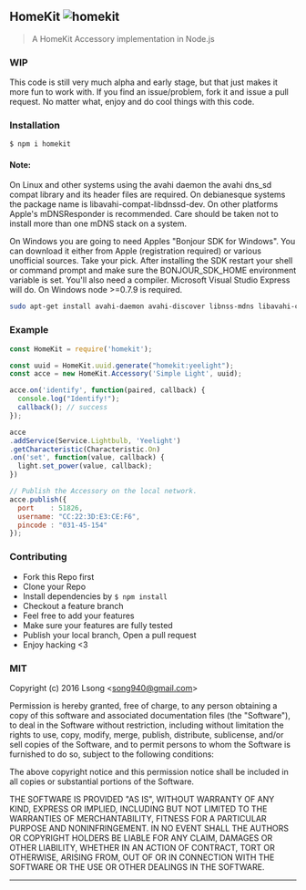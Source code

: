 ## HomeKit ![homekit](https://img.shields.io/npm/v/homekit.svg)

> A HomeKit Accessory implementation in Node.js

### WIP
This code is still very much alpha and early stage, but that just makes it more fun to work with. If you find an issue/problem, fork it and issue a pull request. No matter what, enjoy and do cool things with this code.

### Installation

```bash
$ npm i homekit
```

#### Note:

On Linux and other systems using the avahi daemon the avahi dns_sd compat library and its header files are required. On debianesque systems the package name is libavahi-compat-libdnssd-dev. On other platforms Apple's mDNSResponder is recommended. Care should be taken not to install more than one mDNS stack on a system.

On Windows you are going to need Apples "Bonjour SDK for Windows". You can download it either from Apple (registration required) or various unofficial sources. Take your pick. After installing the SDK restart your shell or command prompt and make sure the BONJOUR_SDK_HOME environment variable is set. You'll also need a compiler. Microsoft Visual Studio Express will do. On Windows node >=0.7.9 is required.

```bash
sudo apt-get install avahi-daemon avahi-discover libnss-mdns libavahi-compat-libdnssd-dev
```


### Example

```js
const HomeKit = require('homekit');

const uuid = HomeKit.uuid.generate("homekit:yeelight");
const acce = new HomeKit.Accessory('Simple Light', uuid);

acce.on('identify', function(paired, callback) {
  console.log("Identify!");
  callback(); // success
});

acce
.addService(Service.Lightbulb, 'Yeelight')
.getCharacteristic(Characteristic.On)
.on('set', function(value, callback) {
  light.set_power(value, callback);
})

// Publish the Accessory on the local network.
acce.publish({
  port    : 51826,
  username: "CC:22:3D:E3:CE:F6",
  pincode : "031-45-154"
});
```


### Contributing
- Fork this Repo first
- Clone your Repo
- Install dependencies by `$ npm install`
- Checkout a feature branch
- Feel free to add your features
- Make sure your features are fully tested
- Publish your local branch, Open a pull request
- Enjoy hacking <3

### MIT

Copyright (c) 2016 Lsong &lt;song940@gmail.com&gt;

Permission is hereby granted, free of charge, to any person obtaining a copy
of this software and associated documentation files (the "Software"), to deal
in the Software without restriction, including without limitation the rights
to use, copy, modify, merge, publish, distribute, sublicense, and/or sell
copies of the Software, and to permit persons to whom the Software is
furnished to do so, subject to the following conditions:

The above copyright notice and this permission notice shall be included in
all copies or substantial portions of the Software.

THE SOFTWARE IS PROVIDED "AS IS", WITHOUT WARRANTY OF ANY KIND, EXPRESS OR
IMPLIED, INCLUDING BUT NOT LIMITED TO THE WARRANTIES OF MERCHANTABILITY,
FITNESS FOR A PARTICULAR PURPOSE AND NONINFRINGEMENT. IN NO EVENT SHALL THE
AUTHORS OR COPYRIGHT HOLDERS BE LIABLE FOR ANY CLAIM, DAMAGES OR OTHER
LIABILITY, WHETHER IN AN ACTION OF CONTRACT, TORT OR OTHERWISE, ARISING FROM,
OUT OF OR IN CONNECTION WITH THE SOFTWARE OR THE USE OR OTHER DEALINGS IN
THE SOFTWARE.

---
